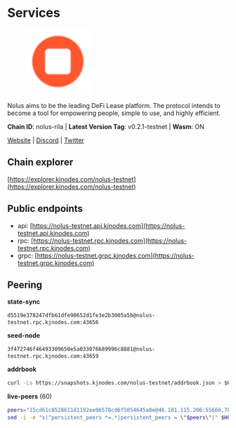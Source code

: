 # Services

<figure><img src="https://raw.githubusercontent.com/kj89/cosmos-images/main/logos/nolus.png" width="150" alt=""><figcaption></figcaption></figure>

Nolus aims to be the leading DeFi Lease platform. The protocol  intends to become a tool for empowering people, simple to use, and highly efficient.

**Chain ID**: nolus-rila | **Latest Version Tag**: v0.2.1-testnet | **Wasm**: ON

[Website](https://www.nolus.io) | [Discord](https://discord.gg/nolus-protocol) | [Twitter](https://twitter.com/NolusProtocol)




## Chain explorer
[https://explorer.kjnodes.com/nolus-testnet](https://explorer.kjnodes.com/nolus-testnet)

## Public endpoints

* api: [https://nolus-testnet.api.kjnodes.com](https://nolus-testnet.api.kjnodes.com)
* rpc: [https://nolus-testnet.rpc.kjnodes.com](https://nolus-testnet.rpc.kjnodes.com)
* grpc: [https://nolus-testnet.grpc.kjnodes.com](https://nolus-testnet.grpc.kjnodes.com)

## Peering

**state-sync**

```text
d5519e378247dfb61dfe90652d1fe3e2b3005a5b@nolus-testnet.rpc.kjnodes.com:43656
```

**seed-node**

```text
3f472746f46493309650e5a033076689996c8881@nolus-testnet.rpc.kjnodes.com:43659
```

**addrbook**
```bash
curl -Ls https://snapshots.kjnodes.com/nolus-testnet/addrbook.json > $HOME/.nolus/config/addrbook.json
```

**live-peers** (60)
```bash
peers="15cd61c8528611d1192ee06578cd6f5054645a0e@46.101.115.206:55666,78988c94a1a8f37b8995c7794d103e2979cefd2e@5.75.231.119:26656,8b8bb15cc131fbe09a8070351195022911fe6e8e@89.117.62.159:26656,0760923eff6e1e890a55e3c3d6b1330d60c2f870@185.246.86.152:26656,538e2a3d6e96cd7bc0635eaa3f8f3695f26503a7@65.108.104.167:21656,33f4b7f56b6708526f0638162f020394de0ce5e9@65.21.229.33:28656,5036136698fc5b7b4f9319001e7fb29c6c73fea0@148.251.90.138:16656,15525aa8ab6a35dc36c11405e79d9085a7e725c8@49.12.42.105:26656,008f279d440095ce5f24a0fb6621f4a53424b972@91.107.137.64:26656,d71f6a702561b08023810464a96668045dbabd9e@95.214.55.25:26656,a12f0c225332ab006fbc46d58706669bf44f52e0@14.160.120.50:26656,5c2a752c9b1952dbed075c56c600c3a79b58c395@195.3.220.135:27016,03ec7af23216082eeccc690b7bdcbe497bf2dcf8@136.243.88.91:9000,4900459c364ccb042cd0474f66ffb4f3d8e0c5d7@194.163.180.106:60656,0d1a0ef6bf4520f98c03c88d71636b3a665f701d@213.202.247.178:26656,7a1fc4d1cc0ffec7db6a2a15496136e62561b162@161.97.146.108:26656,3fcea29e1b3b8d21d87a0b4ab3077b3db2b3cb7c@217.76.53.148:26656,50d786a2d242839fe2bdb69bee694d7ffa455824@5.161.60.42:18656,be52cb058e6e402d568807cb0432d940ecd6e4c9@139.99.217.221:26656,4e843fdfd29804e0a49fbd416574f13c37fc6b67@89.117.62.160:26656,fa0a2fe57c2ab28aee6cc0be4eddbc68d6587a75@95.217.165.189:26656,cc8efa42c4a41e44af474c3d7a404391c24019d3@46.101.188.231:26656,dba152eadb37e427969c2bd8b6a31e930879f571@152.70.188.61:26656,628c1a0beaee672c03a370dfff5e95ee56e369eb@185.144.99.11:16656,b753378e6263aaf74b4c23b3860cb0df8e07b0fe@88.198.18.88:37656,ce6a67a084a25c189ed92522f1a0f6c44ec7cc3a@116.202.227.117:43656,65379ba16734494d5e270ef186ce5fb58b2761cb@217.76.53.153:26656,6427076ade32a365c8cd888f40f24ea1dfbfea27@51.79.229.1:31203,5bf83be8dfe52fe2c204300f1e9b1449487ce5af@88.99.164.158:1176,89d4b6b28f4399f49c82f9b0e891463f07f26cfe@95.216.65.177:29656,2fc6d24d1d77c34427ce7cbb24de5ee4d4debe7c@161.97.108.208:26656,b04b320e306ccd38b3da4d5ebc8099ceff452c65@178.63.8.245:61456,aad36d817f6f5c66a002b87a4fb133a3e3137b31@194.163.187.175:43656,66a81705eb9a8ec9c12726acbd82366ed0143724@79.137.248.243:26656,e8473dede42e7f0d4668a24d909a5708c5a04a3e@65.108.78.116:11656,8b0b427b4567a7a66f05fab1146ee97b52ad7958@93.189.30.119:26656,6d5921160c688c2e4e3b510fcfa48496e74cf2c6@80.92.204.247:37656,c09d51409ac0461c9c346600c689058d762d7f85@157.230.84.137:26656,cae7abcba54dd1b28c59019e7eb7e43ae5f98e2c@217.76.53.149:26656,447981e6cc73bb67ecd1882b32ad1e4b2e69e432@92.119.112.175:26656,5117ee38ce80f4b08f8d3850d7921ae6e4d9b37e@89.117.56.180:26656,b7d04a32d5c0e9b7e1095c4d81f5bebfd03138db@65.108.8.28:61456,2e146ac9281e3797cbe1ad053e5ce6046b972c15@65.109.140.29:37656,2c0ff6e5f30189559ad336a1eb17ae48fcacc8ee@95.216.14.58:61456,fcb82df30d2056c3af024fb389e173d683fe8229@65.108.105.48:19756,c2e461ef97ce664bc1e91ea95ecaa8766f58ce88@65.109.116.110:26656,1b27d27fe7a5e813060755c6114c888699b57914@83.171.248.237:26656,cd461cbfc354c26e8db91a39517e7f23f8e0a340@75.119.141.207:26656,58d7fc67e12548f3f1ddda3bbe6000ae3d9d638c@85.10.198.169:13656,f75a8f871fd13b42494f38b331863609d4f78b37@194.163.189.98:26656,e3a3f95c1b78964123c1070cde177459aaf47da5@184.174.38.161:26656,64d33df9fe572a1361ed0b405743fd4e1747f2ea@80.241.219.135:26656,d5519e378247dfb61dfe90652d1fe3e2b3005a5b@65.109.68.190:43656,4c70dbb030c7b38e8f16999787074ed5ae33ba0a@94.250.202.17:26656,4b10d01268e5e70f7df51aeb27d15e0bfdda54b7@65.108.227.112:11656,8d85b69ea7175ce0cf6ec7badae239339d6525db@81.0.218.59:26656,6c7df995fc208bf1e46b247eea141923868d9452@185.144.99.9:26656,d95efc810d8519321816047670b3032db07ac6ee@91.229.245.219:26656,e0aac09f3de68abf583b0e3994228ee8bd19d1eb@168.119.124.130:45659,cd67fc6e6c306dbb863f381c926135d6b97fe685@65.109.85.155:41656"
sed -i -e "s|^persistent_peers *=.*|persistent_peers = \"$peers\"|" $HOME/.nolus/config/config.toml
```
